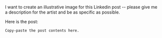 I want to create an illustrative image for this Linkedin post -- please give me a description for the artist and be as specific as possible. 

Here is the post: 
```
Copy-paste the post contents here. 
```

